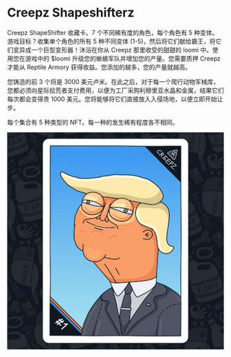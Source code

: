 # Creepz Shapeshifterz

Creepz ShapeShifter 收藏卡。7 个不同稀有度的角色，每个角色有 5 种变体。游戏目标？收集单个角色的所有 5 种不同变体 (1-5)，然后将它们献给霸王，将它们变异成一个巨型变形器！沐浴在你从 Creepz 那里收受的甜甜的 loomi 中。使用您在游戏中的 $loomi 升级您的蜥蜴军队并增加您的产量。您需要质押 Creepz 才能从 Reptile Armory 获得收益。您添加的越多，您的产量就越高。

您铸造的前 3 个将是 3000 美元卢米。在此之后，对于每一个爬行动物军械库，您都必须向星际拾荒者支付费用，以便为工厂采购利穆里亚水晶和金属，结果它们每次都会变得贵 1000 美元。您将能够将它们直接放入入侵场地，以便立即开始让步。

每个集合有 5 种类型的 NFT。每一种的发生稀有程度各不相同。

![nft](1.png)
